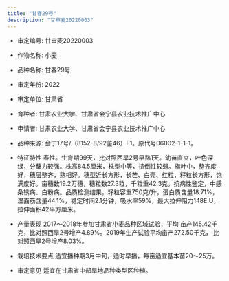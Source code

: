 ```yaml
---
title: "甘春29号"
description: "甘审麦20220003"
---
```

* 审定编号:  甘审麦20220003

*  作物名称:  小麦

*  品种名称:  甘春29号

*  审定年份:  2022

*  审定单位:  甘肃省

* 育种者:  甘肃农业大学、甘肃省会宁县农业技术推广中心

*  申请者:  甘肃农业大学、甘肃省会宁县农业技术推广中心

*  品种来源:  会宁17号/（8152-8/92鉴46）F1。原代号06002-1-1-1。 

*  特征特性
春性。生育期99天，比对照西旱2号早熟1天。幼苗直立，叶色深绿，分蘖力较强。株高84.5厘米，株型中等，抗倒性较弱。旗叶中，整齐度好，穗层整齐，熟相好。穗型近长方形，长芒、白壳、红粒，籽粒长方形，饱满度好。亩穗数19.2万穗，穗粒数27.3粒，千粒重42.3克。抗病性鉴定，中感条锈病、白粉病。品质检测结果，籽粒容重750克/升，蛋白质含量18.71%，湿面筋含量44.1%，稳定时间2.1分钟，吸水率59%，最大拉伸阻力148E.U，拉伸面积42平方厘米。

*  产量表现
2017～2018年参加甘肃省小麦品种区域试验，平均 亩产145.42千克，比对照西旱2号增产4.89%。2019年生产试验平均亩产272.50千克， 比对照西旱2号增产8.03%。 

*  栽培技术要点
适宜播种期3月中旬，适时早播，每亩适宜基本苗20～25万。

*  审定意见
适宜在甘肃省中部旱地品种类型区种植。
